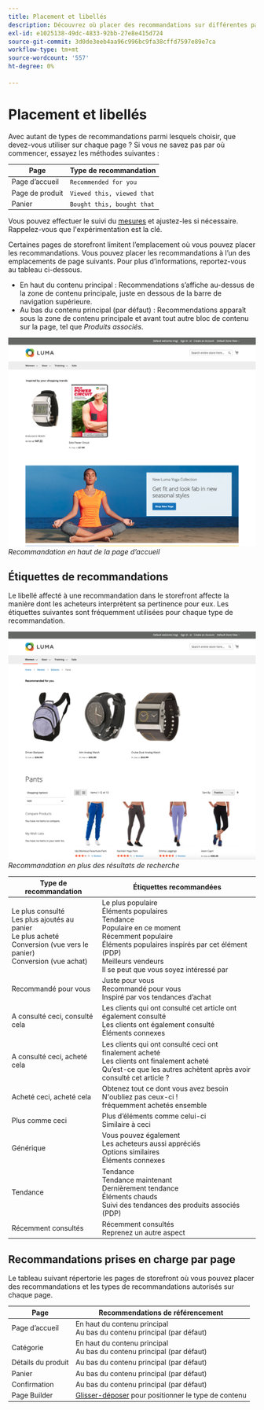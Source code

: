 ```yaml
---
title: Placement et libellés
description: Découvrez où placer des recommandations sur différentes pages de votre site et des suggestions pour les étiquettes fréquemment utilisées pour chaque type de recommandation.
exl-id: e1025138-49dc-4833-92bb-27e8e415d724
source-git-commit: 3d0de3eeb4aa96c996bc9fa38cffd7597e89e7ca
workflow-type: tm+mt
source-wordcount: '557'
ht-degree: 0%

---
```


# Placement et libellés

Avec autant de types de recommandations parmi lesquels choisir, que devez-vous utiliser sur chaque page ? Si vous ne savez pas par où commencer, essayez les méthodes suivantes :

| Page | Type de recommandation |
|---|---|
| Page d’accueil | `Recommended for you` |
| Page de produit | `Viewed this, viewed that` |
| Panier | `Bought this, bought that` |

Vous pouvez effectuer le suivi du [mesures](workspace.md) et ajustez-les si nécessaire. Rappelez-vous que l&#39;expérimentation est la clé.

Certaines pages de storefront limitent l’emplacement où vous pouvez placer les recommandations. Vous pouvez placer les recommandations à l’un des emplacements de page suivants. Pour plus d’informations, reportez-vous au tableau ci-dessous.

- En haut du contenu principal : Recommendations s’affiche au-dessus de la zone de contenu principale, juste en dessous de la barre de navigation supérieure.
- Au bas du contenu principal (par défaut) : Recommendations apparaît sous la zone de contenu principale et avant tout autre bloc de contenu sur la page, tel que _Produits associés_.

![Emplacement des recommandations](assets/storefront-home-page-top.png)
_Recommandation en haut de la page d’accueil_

## Étiquettes de recommandations

Le libellé affecté à une recommandation dans le storefront affecte la manière dont les acheteurs interprètent sa pertinence pour eux. Les étiquettes suivantes sont fréquemment utilisées pour chaque type de recommandation.

![Emplacement des recommandations](assets/storefront-search-results-top.png)
_Recommandation en plus des résultats de recherche_

| Type de recommandation | Étiquettes recommandées |
|---|---|
| Le plus consulté<br> Les plus ajoutés au panier<br>Le plus acheté<br>Conversion (vue vers le panier)<br>Conversion (vue achat) | Le plus populaire<br>Éléments populaires<br>Tendance<br>Populaire en ce moment<br>Récemment populaire<br>Éléments populaires inspirés par cet élément (PDP)<br>Meilleurs vendeurs<br>Il se peut que vous soyez intéressé par |
| Recommandé pour vous | Juste pour vous<br>Recommandé pour vous<br>Inspiré par vos tendances d’achat |
| A consulté ceci, consulté cela | Les clients qui ont consulté cet article ont également consulté<br>Les clients ont également consulté<br>Éléments connexes |
| A consulté ceci, acheté cela | Les clients qui ont consulté ceci ont finalement acheté<br>Les clients ont finalement acheté<br>Qu’est-ce que les autres achètent après avoir consulté cet article ? |
| Acheté ceci, acheté cela | Obtenez tout ce dont vous avez besoin<br>N&#39;oubliez pas ceux-ci !<br>fréquemment achetés ensemble |
| Plus comme ceci | Plus d’éléments comme celui-ci<br>Similaire à ceci |
| Générique | Vous pouvez également<br>Les acheteurs aussi appréciés<br>Options similaires<br>Éléments connexes |
| Tendance | Tendance<br>Tendance maintenant<br>Dernièrement tendance<br>Éléments chauds<br>Suivi des tendances des produits associés (PDP) |
| Récemment consultés | Récemment consultés<br>Reprenez un autre aspect |

## Recommandations prises en charge par page

Le tableau suivant répertorie les pages de storefront où vous pouvez placer des recommandations et les types de recommandations autorisés sur chaque page.

| Page | Recommendations de référencement |
|---|---|
| Page d’accueil | En haut du contenu principal<br>Au bas du contenu principal (par défaut) | Le plus consulté<br>Le plus acheté<br>Les plus ajoutés au panier<br>Recommandé pour vous<br>Tendance |
| Catégorie | En haut du contenu principal<br>Au bas du contenu principal (par défaut) | Le plus consulté<br>Le plus acheté<br>Les plus ajoutés au panier<br>Recommandé pour vous<br>Tendance |
| Détails du produit | Au bas du contenu principal (par défaut) | Le plus consulté<br>Le plus acheté<br>Les plus ajoutés au panier<br>A consulté ceci, consulté cela<br>Consulté ceci, acheté cela<br>Acheté ceci, acheté cela<br>Plus comme suit<br>Tendance<br>similarité visuelle |
| Panier | Au bas du contenu principal (par défaut) | Le plus consulté<br>Le plus acheté<br>Les plus ajoutés au panier<br>A consulté ceci, consulté cela<br>Consulté ceci, acheté cela<br>Acheté ceci, acheté cela<br>Plus comme suit<br>Tendance |
| Confirmation | Au bas du contenu principal (par défaut) | Le plus consulté<br>Le plus acheté<br>Les plus ajoutés au panier<br>A consulté ceci, consulté cela<br>Consulté ceci, acheté cela<br>Acheté ceci, acheté cela<br>Plus comme suit<br>Tendance |
| Page Builder | [Glisser-déposer](https://experienceleague.adobe.com/docs/commerce-admin/page-builder/add-content/recommendations.html) pour positionner le type de contenu | Le plus consulté<br>Le plus acheté<br>Les plus ajoutés au panier<br>Recommandé pour vous<br>Tendance |
